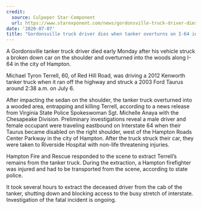```yaml
---
credit:
  source: Culpeper Star-Component
  url: https://www.starexponent.com/news/gordonsville-truck-driver-dies-when-tanker-overturns-on-i-64-in-hampton/article_5f7a1d37-c493-58cf-ab2a-a2a36f0d2685.html
date: '2020-07-07'
title: "Gordonsville truck driver dies when tanker overturns on I-64 in Hampton"
---
```

A Gordonsville tanker truck driver died early Monday after his vehicle struck a broken down car on the shoulder and overturned into the woods along I-64 in the city of Hampton.

Michael Tyron Terrell, 60, of Red Hill Road, was driving a 2012 Kenworth tanker truck when it ran off the highway and struck a 2003 Ford Taurus around 2:38 a.m. on July 6.

After impacting the sedan on the shoulder, the tanker truck overturned into a wooded area, entrapping and killing Terrell, according to a news release from Virginia State Police Spokeswoman Sgt. Michelle Anaya with the Chesapeake Division.
Preliminary investigations reveal a male driver and female occupant were traveling eastbound on Interstate 64 when their Taurus became disabled on the right shoulder, west of the Hampton Roads Center Parkway in the city of Hampton. After the truck struck their car, they were taken to Riverside Hospital with non-life threatening injuries.

Hampton Fire and Rescue responded to the scene to extract Terrell’s remains from the tanker truck. During the extraction, a Hampton firefighter was injured and had to be transported from the scene, according to state police.

It took several hours to extract the deceased driver from the cab of the tanker, shutting down and blocking access to the busy stretch of interstate. Investigation of the fatal incident is ongoing.

